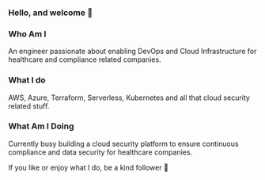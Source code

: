 ### Hello, and welcome 👋

### Who Am I
An engineer passionate about enabling DevOps and Cloud Infrastructure for healthcare and compliance related companies. 

### What I do
AWS, Azure, Terraform, Serverless, Kubernetes and all that cloud security related stuff.

### What Am I Doing
Currently busy building a cloud security platform to ensure continuous compliance and data security for healthcare companies.

If you like or enjoy what I do, be a kind follower 😬

<!--
**MrHassanMurtaza/MrHassanMurtaza** is a ✨ _special_ ✨ repository because its `README.md` (this file) appears on your GitHub profile.

Here are some ideas to get you started:

- 🔭 I’m currently working on ...
- 🌱 I’m currently learning ...
- 👯 I’m looking to collaborate on ...
- 🤔 I’m looking for help with ...
- 💬 Ask me about ...
- 📫 How to reach me: ...
- 😄 Pronouns: ...
- ⚡ Fun fact: ...
-->
